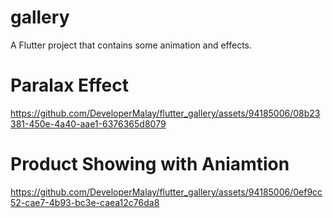 

# gallery

A Flutter project that contains some animation and effects.

# Paralax Effect
https://github.com/DeveloperMalay/flutter_gallery/assets/94185006/08b23381-450e-4a40-aae1-6376365d8079

# Product Showing with Aniamtion
https://github.com/DeveloperMalay/flutter_gallery/assets/94185006/0ef9cc52-cae7-4b93-bc3e-caea12c76da8

